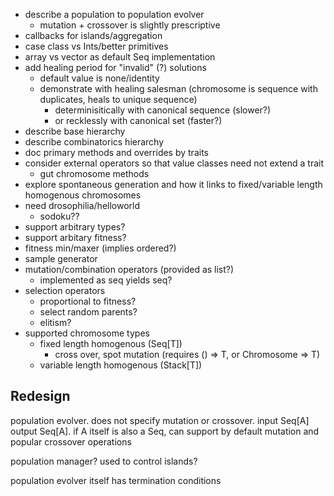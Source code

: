 * describe a population to population evolver
  * mutation + crossover is slightly prescriptive
* callbacks for islands/aggregation
* case class vs Ints/better primitives
* array vs vector as default Seq implementation
* add healing period for "invalid" (?) solutions
  * default value is none/identity
  * demonstrate with healing salesman (chromosome is sequence with duplicates, heals to unique sequence)
    * determinisitically with canonical sequence (slower?)
    * or recklessly with canonical set (faster?)
* describe base hierarchy
* describe combinatorics hierarchy
* doc primary methods and overrides by traits
* consider external operators so that value classes need not extend a trait
  * gut chromosome methods
* explore spontaneous generation and how it links to fixed/variable length homogenous chromosomes
* need drosophilia/helloworld
  * sodoku??
* support arbitrary types?
* support arbitary fitness?
* fitness min/maxer (implies ordered?)
* sample generator
* mutation/combination operators (provided as list?)
  * implemented as seq yields seq?
* selection operators
  * proportional to fitness?
  * select random parents?
  * elitism?
* supported chromosome types
  * fixed length homogenous (Seq[T])
    * cross over, spot mutation (requires () => T, or Chromosome => T)
  * variable length homogenous (Stack[T])

## Redesign

population evolver. does not specify mutation or crossover. input Seq[A] output Seq[A]. if A itself is also a Seq, can support by default mutation and popular crossover operations

population manager? used to control islands?

population evolver itself has termination conditions
